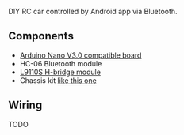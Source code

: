 DIY RC car controlled by Android app via Bluetooth.

## Components

* [Arduino Nano V3.0 compatible board](https://www.aliexpress.com/item/Nano-CH340-ATmega328P-MicroUSB-Pins-soldered-Compatible-for-Arduino-Nano-V3-0/32572612009.html)
* HC-06 Bluetooth module
* [L9110S H-bridge module](https://www.aliexpress.com/item/MCIGICM-Free-Shipping-5pcs-New-N-L9110S-module-Dual-DC-motor-Driver-Controller-Board-H-bridge/32379934884.html)
* Chassis kit [like this one](https://www.aliexpress.com/item/new-4wd-smart-robot-car-chassis-kits-1-48-double-Board-strong-Smart-car-chassis-for/32604275012.html)

## Wiring

TODO

